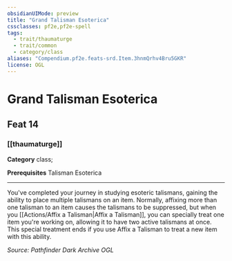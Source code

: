 ```yaml
---
obsidianUIMode: preview
title: "Grand Talisman Esoterica"
cssclasses: pf2e,pf2e-spell
tags:
  - trait/thaumaturge
  - trait/common
  - category/class
aliases: "Compendium.pf2e.feats-srd.Item.3hnmQrhv4Bru5GKR"
license: OGL
---
```

# Grand Talisman Esoterica
## Feat 14
### [[thaumaturge]]

**Category** class; 



**Prerequisites** Talisman Esoterica
* * *
You've completed your journey in studying esoteric talismans, gaining the ability to place multiple talismans on an item. Normally, affixing more than one talisman to an item causes the talismans to be suppressed, but when you [[Actions/Affix a Talisman|Affix a Talisman]], you can specially treat one item you're working on, allowing it to have two active talismans at once. This special treatment ends if you use Affix a Talisman to treat a new item with this ability.

*Source: Pathfinder Dark Archive*
*OGL*